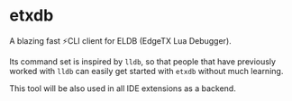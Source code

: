# etxdb

A blazing fast ⚡️CLI client for ELDB (EdgeTX Lua Debugger).

Its command set is inspired by `lldb`, so that people that have previously worked with `lldb` can easily get started with `etxdb` without much learning.

This tool will be also used in all IDE extensions as a backend.
